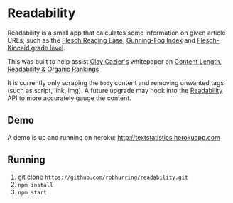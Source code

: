 # Readability

Readability is a small app that calculates some information on given article URLs, such as the [Flesch Reading Ease](http://en.wikipedia.org/wiki/Flesch%E2%80%93Kincaid_readability_tests), [Gunning-Fog Index](http://en.wikipedia.org/wiki/Gunning_fog_index) and [Flesch-Kincaid grade level](http://en.wikipedia.org/wiki/Flesch%E2%80%93Kincaid_readability_tests#Flesch.E2.80.93Kincaid_Grade_Level).

This was built to help assist [Clay Cazier's](http://www.claycazier.com/) whitepaper on [Content Length, Readability & Organic Rankings](http://www.pmdigital.com/blog/2014/01/content-length-readability-organic-rankings/)

It is currently only scraping the `body` content and removing unwanted tags (such as script, link, img). A future upgrade may hook into the [Readability](https://www.readability.com/) API to more accurately gauge the content.

## Demo

A demo is up and running on heroku: http://textstatistics.herokuapp.com

## Running

1. git clone `https://github.com/robhurring/readability.git`
2. `npm install`
3. `npm start`
